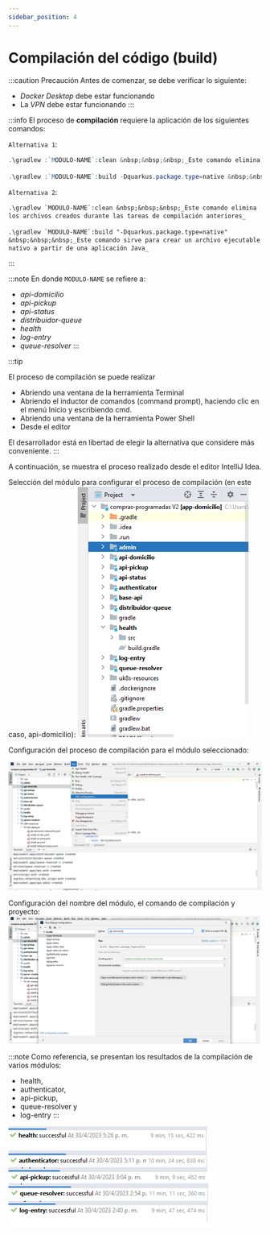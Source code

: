 ```yaml
---
sidebar_position: 4
---
```


# Compilación del código (build)

:::caution Precaución
Antes de comenzar, se debe verificar lo siguiente:

- _Docker Desktop_ debe estar funcionando
- La _VPN_ debe estar funcionando
:::  

:::info
El proceso de **compilación** requiere la aplicación de los siguientes comandos:  

`Alternativa 1`:  
```powershell title="En PowerShell"
.\gradlew :`MODULO-NAME`:clean &nbsp;&nbsp;&nbsp;_Este comando elimina los archivos creados durante las tareas de compilación anteriores_

.\gradlew :`MODULO-NAME`:build -Dquarkus.package.type=native &nbsp;&nbsp;&nbsp;_Este comando sirve para crear un archivo ejecutable nativo a partir de una aplicación Java_  
```  

`Alternativa 2`:  
```shell title="En CMD"
.\gradlew `MODULO-NAME`:clean &nbsp;&nbsp;&nbsp;_Este comando elimina los archivos creados durante las tareas de compilación anteriores_

.\gradlew `MODULO-NAME`:build "-Dquarkus.package.type=native" &nbsp;&nbsp;&nbsp;_Este comando sirve para crear un archivo ejecutable nativo a partir de una aplicación Java_
```  
:::

:::note
En donde `MODULO-NAME` se refiere a:
- _api-domicilio_ 
- _api-pickup_ 
- _api-status_ 
- _distribuidor-queue_ 
- _health_ 
- _log-entry_ 
- _queue-resolver_
:::

:::tip

El proceso de compilación se puede realizar
- Abriendo una ventana de la herramienta Terminal
- Abriendo el inductor de comandos (command prompt), haciendo clic en el menú Inicio y escribiendo cmd.
- Abriendo una ventana de la herramienta Power Shell
- Desde el editor

El desarrollador está en libertad de elegir la alternativa que considere más conveniente. 
:::

A continuación, se muestra el proceso realizado desde el editor IntelliJ Idea.

Selección del módulo para configurar el proceso de compilación (en este caso, api-domicilio):
![Vista-expandida-proyecto](/img/Vista-ampliada-proyecto.png)

Configuración del proceso de compilación para el módulo seleccionado:

![Modulo-compilar](/img/Configuracion-modulo-compilar.png)


Configuración del nombre del módulo, el comando de compilación y proyecto:
![Configura-compilar](/img/Configuracion-nombre-modulo-comando-proyecto.png)

:::note
Como referencia, se presentan los resultados de la compilación de varios módulos:
- health, 
- authenticator, 
- api-pickup, 
- queue-resolver y 
- log-entry
:::

![Compilacion](/img/Compilacion-health-authenticator-api-pickup-queue-resolver-log-entry.png) 
